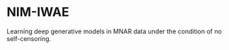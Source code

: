 # NIM-IWAE
Learning deep generative models in MNAR data under the condition of no self-censoring.   



